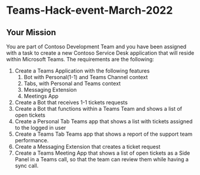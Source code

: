 # Teams-Hack-event-March-2022

## Your Mission

You are part of Contoso Development Team and you have been assigned with a task to create a new Contoso Service Desk application that will reside within Microsoft Teams.
The requirements are the following:

1. Create a Teams Application with the following features
    1. Bot with Personal(1-1) and Teams Channel context
    2. Tabs, with Personal and Teams context
    3. Messaging Extension
    4. Meetings App
2. Create a Bot that receives 1-1 tickets requests
3. Create a Bot that functions within a Teams Team and shows a list of open tickets
4. Create a Personal Tab Teams app that shows a list with tickets assigned to the logged in user
5. Create a Teams Tab Teams app that shows a report of the support team performance.
6. Create a Messaging Extension that creates a ticket request
7. Create a Teams Meeting App that shows a list of open tickets as a Side Panel in a Teams call, so that the team can review them while having a sync call.
